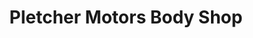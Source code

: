 ---
title: "Pletcher Motors Body Shop"
url: /gassaway/pletcher-motors-body-shop/
shop: Autowerkstatt
---